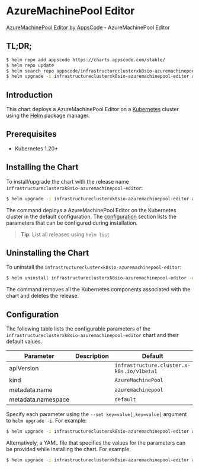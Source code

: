 # AzureMachinePool Editor

[AzureMachinePool Editor by AppsCode](https://appscode.com) - AzureMachinePool Editor

## TL;DR;

```bash
$ helm repo add appscode https://charts.appscode.com/stable/
$ helm repo update
$ helm search repo appscode/infrastructureclusterxk8sio-azuremachinepool-editor --version=v0.20.0
$ helm upgrade -i infrastructureclusterxk8sio-azuremachinepool-editor appscode/infrastructureclusterxk8sio-azuremachinepool-editor -n default --create-namespace --version=v0.20.0
```

## Introduction

This chart deploys a AzureMachinePool Editor on a [Kubernetes](http://kubernetes.io) cluster using the [Helm](https://helm.sh) package manager.

## Prerequisites

- Kubernetes 1.20+

## Installing the Chart

To install/upgrade the chart with the release name `infrastructureclusterxk8sio-azuremachinepool-editor`:

```bash
$ helm upgrade -i infrastructureclusterxk8sio-azuremachinepool-editor appscode/infrastructureclusterxk8sio-azuremachinepool-editor -n default --create-namespace --version=v0.20.0
```

The command deploys a AzureMachinePool Editor on the Kubernetes cluster in the default configuration. The [configuration](#configuration) section lists the parameters that can be configured during installation.

> **Tip**: List all releases using `helm list`

## Uninstalling the Chart

To uninstall the `infrastructureclusterxk8sio-azuremachinepool-editor`:

```bash
$ helm uninstall infrastructureclusterxk8sio-azuremachinepool-editor -n default
```

The command removes all the Kubernetes components associated with the chart and deletes the release.

## Configuration

The following table lists the configurable parameters of the `infrastructureclusterxk8sio-azuremachinepool-editor` chart and their default values.

|     Parameter      | Description |                       Default                        |
|--------------------|-------------|------------------------------------------------------|
| apiVersion         |             | <code>infrastructure.cluster.x-k8s.io/v1beta1</code> |
| kind               |             | <code>AzureMachinePool</code>                        |
| metadata.name      |             | <code>azuremachinepool</code>                        |
| metadata.namespace |             | <code>default</code>                                 |


Specify each parameter using the `--set key=value[,key=value]` argument to `helm upgrade -i`. For example:

```bash
$ helm upgrade -i infrastructureclusterxk8sio-azuremachinepool-editor appscode/infrastructureclusterxk8sio-azuremachinepool-editor -n default --create-namespace --version=v0.20.0 --set apiVersion=infrastructure.cluster.x-k8s.io/v1beta1
```

Alternatively, a YAML file that specifies the values for the parameters can be provided while
installing the chart. For example:

```bash
$ helm upgrade -i infrastructureclusterxk8sio-azuremachinepool-editor appscode/infrastructureclusterxk8sio-azuremachinepool-editor -n default --create-namespace --version=v0.20.0 --values values.yaml
```

